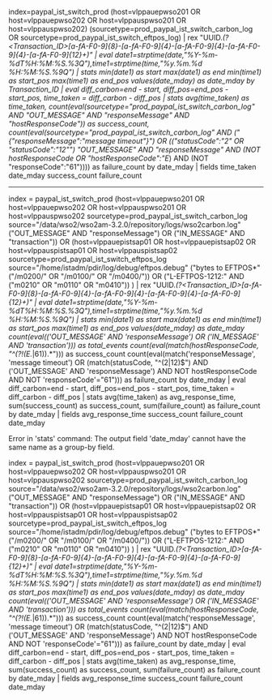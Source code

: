 index=paypal_ist_switch_prod (host=vlppauepwso201 OR host=vlppauepwso202 OR host=vlppauspwso201 OR host=vlppauspwso202) (sourcetype=prod_paypal_ist_switch_carbon_log OR sourcetype=prod_paypal_ist_switch_eftpos_log)
| rex "UUID.*(?<Transaction_ID>[a-fA-F0-9]{8}-[a-fA-F0-9]{4}-[a-fA-F0-9]{4}-[a-fA-F0-9]{4}-[a-fA-F0-9]{12}+)"
| eval date1=strptime(date,"%Y-%m-%dT%H:%M:%S.%3Q"),time1=strptime(time,"%y.%m.%d %H:%M:%S.%9Q")
| stats min(date1) as start max(date1) as end min(time1) as start_pos max(time1) as end_pos values(date_mday) as date_mday by Transaction_ID
| eval diff_carbon=end - start, diff_pos=end_pos - start_pos, time_taken = diff_carbon - diff_pos
| stats avg(time_taken) as time_taken, count(eval(sourcetype="prod_paypal_ist_switch_carbon_log" AND "OUT_MESSAGE" AND "responseMessage" AND "hostResponseCode")) as success_count, count(eval(sourcetype="prod_paypal_ist_switch_carbon_log" AND ("{\"responseMessage\":\"message timeout\"}") OR (("statusCode\":\"2" OR "statusCode\":\"12\"") "OUT_MESSAGE" AND "responseMessage" AND (NOT hostResponseCode OR \"hostResponseCode\"\:\"E*) AND (NOT \"responseCode\"\:\"61\")))) as failure_count by date_mday
| fields time_taken date_mday success_count failure_count



--------------------------------------------------------------------------------

index = paypal_ist_switch_prod (host=vlppauepwso201 OR host=vlppauepwso202 OR host=vlppauspwso201 OR host=vlppauspwso202 sourcetype=prod_paypal_ist_switch_carbon_log source="/data/wso2/wso2am-3.2.0/repository/logs/wso2carbon.log" ("OUT_MESSAGE" AND "responseMessage") OR ("IN_MESSAGE" AND "transaction")) OR (host=vlppauepistsap01 OR host=vlppauepistsap02 OR host=vlppauspistsap01 OR host=vlppauspistsap02 sourcetype=prod_paypal_ist_switch_eftpos_log source="/home/istadm/pdir/log/debug/eftpos.debug" ("bytes to EFTPOS*" ("/m0200/" OR "/m0100/" OR "/m0400/")) OR ("L-EFTPOS-1212:" AND ("m0210" OR "m0110" OR "m0410")) )
| rex "UUID.*(?<Transaction_ID>[a-fA-F0-9]{8}-[a-fA-F0-9]{4}-[a-fA-F0-9]{4}-[a-fA-F0-9]{4}-[a-fA-F0-9]{12}+)"
| eval date1=strptime(date,"%Y-%m-%dT%H:%M:%S.%3Q"),time1=strptime(time,"%y.%m.%d %H:%M:%S.%9Q")
| stats min(date1) as start max(date1) as end min(time1) as start_pos max(time1) as end_pos values(date_mday) as date_mday count(eval(('OUT_MESSAGE' AND 'responseMessage') OR ('IN_MESSAGE' AND 'transaction'))) as total_events count(eval(match(hostResponseCode, "^(?!(E.*|61)).*"))) as success_count count(eval(match('responseMessage', 'message timeout') OR (match(statusCode, "^(2|12)$") AND ('OUT_MESSAGE' AND 'responseMessage') AND NOT hostResponseCode AND NOT 'responseCode'="61"))) as failure_count by date_mday
| eval diff_carbon=end - start, diff_pos=end_pos - start_pos, time_taken = diff_carbon - diff_pos
| stats avg(time_taken) as avg_response_time, sum(success_count) as success_count, sum(failure_count) as failure_count by date_mday
| fields avg_response_time success_count failure_count date_mday


Error in 'stats' command: The output field 'date_mday' cannot have the same name as a group-by field.

index = paypal_ist_switch_prod (host=vlppauepwso201 OR host=vlppauepwso202 OR host=vlppauspwso201 OR host=vlppauspwso202 sourcetype=prod_paypal_ist_switch_carbon_log source="/data/wso2/wso2am-3.2.0/repository/logs/wso2carbon.log" ("OUT_MESSAGE" AND "responseMessage") OR ("IN_MESSAGE" AND "transaction")) OR (host=vlppauepistsap01 OR host=vlppauepistsap02 OR host=vlppauspistsap01 OR host=vlppauspistsap02 sourcetype=prod_paypal_ist_switch_eftpos_log source="/home/istadm/pdir/log/debug/eftpos.debug" ("bytes to EFTPOS*" ("/m0200/" OR "/m0100/" OR "/m0400/")) OR ("L-EFTPOS-1212:" AND ("m0210" OR "m0110" OR "m0410")) )
| rex "UUID.*(?<Transaction_ID>[a-fA-F0-9]{8}-[a-fA-F0-9]{4}-[a-fA-F0-9]{4}-[a-fA-F0-9]{4}-[a-fA-F0-9]{12}+)"
| eval date1=strptime(date,"%Y-%m-%dT%H:%M:%S.%3Q"),time1=strptime(time,"%y.%m.%d %H:%M:%S.%9Q")
| stats min(date1) as start max(date1) as end min(time1) as start_pos max(time1) as end_pos values(date_mday) as date_mday count(eval(('OUT_MESSAGE' AND 'responseMessage') OR ('IN_MESSAGE' AND 'transaction'))) as total_events count(eval(match(hostResponseCode, "^(?!(E.*|61)).*"))) as success_count count(eval(match('responseMessage', 'message timeout') OR (match(statusCode, "^(2|12)$") AND ('OUT_MESSAGE' AND 'responseMessage') AND NOT hostResponseCode AND NOT 'responseCode'="61"))) as failure_count by date_mday
| eval diff_carbon=end - start, diff_pos=end_pos - start_pos, time_taken = diff_carbon - diff_pos
| stats avg(time_taken) as avg_response_time, sum(success_count) as success_count, sum(failure_count) as failure_count by date_mday
| fields avg_response_time success_count failure_count date_mday
